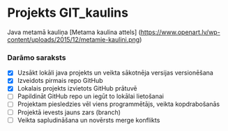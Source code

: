 # Projekts GIT_kaulins
Java metamā kauliņa 
[Metama kaulina attels]
(https://www.openart.lv/wp-content/uploads/2015/12/metamie-kaulini.png)

### **Darāmo saraksts**
- [x] Uzsākt lokāli java projekts un veikta sākotnēja versijas versionēšana
- [x] Izveidots pirmais repo GitHub
- [x] Lokalais projekts izvietots GitHub prātuvē
- [ ] Papildināt GitHub repo un iegūt to lokālai lietošanai
- [ ] Projektam piesledzies vēl viens programmētājs, veikta kopdrabošanās
- [ ] Projektā ievests jauns zars (branch)
- [ ] Veikta sapludināšana un novērsts merge konflikts
